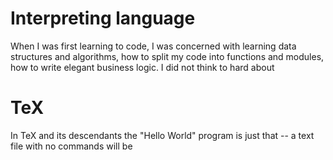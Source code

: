 # Interpreting language

When I was first learning to code, I was concerned with learning data structures and algorithms, how to split my code into functions and modules, how to write elegant business logic. I did not think to hard about 

# TeX

In TeX and its descendants the "Hello World" program is just that -- a text file with no commands will be 